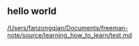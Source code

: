 ## hello world

[/Users/fanzongqian/Documents/freeman-note/source/learning_how_to_learn/test.md]()

